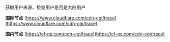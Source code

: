 获取用户来源，检查用户是否是大陆用户

**国际节点**
[https://www.cloudflare.com/cdn-cgi/trace](https://www.cloudflare.com/cdn-cgi/trace)

**国内节点**
[https://cf-ns.com/cdn-cgi/trace](https://cf-ns.com/cdn-cgi/trace)